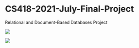 # CS418-2021-July-Final-Project

<p>Relational and Document-Based Databases Project</p>

<p><img src="https://miro.medium.com/max/600/1*NFTgwZ_TUmceZnSHCundBw.jpeg"></p>
<p><img src="https://msd.miu.edu/wp-content/uploads/msd-logo-6-420x75-1.png" align="center"></p>
